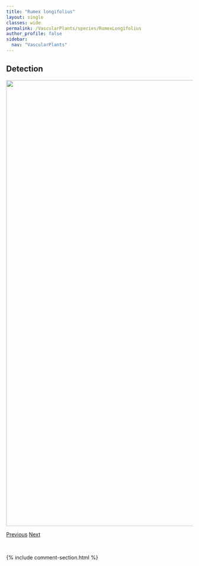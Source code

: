 ```yaml
---
title: "Rumex longifolius"
layout: single
classes: wide
permalink: /VascularPlants/species/RumexLongifolius
author_profile: false
sidebar:
  nav: "VascularPlants"
---
```


<h2>Detection</h2>

<a href="https://drive.google.com/uc?export=view&id=1Z-i6lVCDHIDdUuXqDtMubbCqSX9L55bo">
<img src="https://drive.google.com/uc?export=view&id=1Z-i6lVCDHIDdUuXqDtMubbCqSX9L55bo" height = "1200" width = "800">
</a>


<a href="/DevelopmentWebsite/VascularPlants/species/RumexLapponicus" class="pagination--pager" title="Rumex lapponicus">Previous</a> <a href="/DevelopmentWebsite/VascularPlants/species/RumexOccidentalis" class="pagination--pager" title="Rumex occidentalis">Next</a>

<p>&nbsp;</p>

{% include comment-section.html %}
